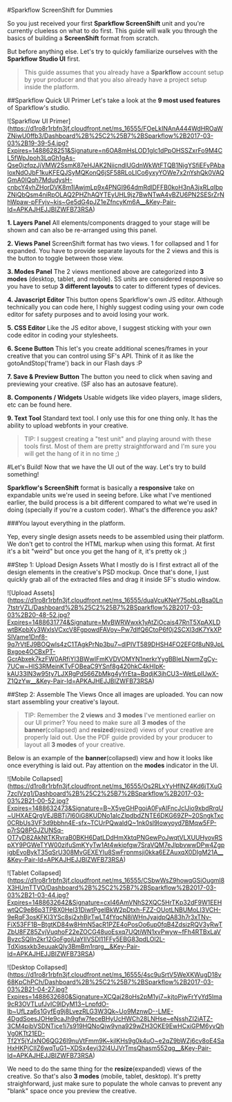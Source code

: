 #Sparkflow ScreenShift for Dummies

So you just received your first **Sparkflow ScreenShift** unit and you're currently clueless on what to do first. This guide will walk you through the basics of building a **ScreenShift** format from scratch.

But before anything else. Let's try to quickly familiarize ourselves with the **Sparkflow Studio UI** first.

>This guide assumes that you already have a **Sparkflow** account setup by your producer and that you also already have a project setup inside the platform.

##Sparkflow Quick UI Primer
Let's take a look at the **9 most used features** of Sparkflow's studio.

![Sparkflow UI Primer]
(https://d1ro8r1rbfn3jf.cloudfront.net/ms_16555/FOeLkINAnA444WdHROaWZNiwU0ffb3/Dashboard%2B%25C2%25B7%2BSparkflow%2B2017-03-03%2B19-39-54.jpg?Expires=1488628251&Signature=n6OA8mHsLOD1glc1dPpOHSSZxrFo9M4CL5fWpJpoh3LqGh1gAs-Qse0jzfqzJjVMW2SsmK87eHJAK2NiicndlUGdnWkWtFTQB1NjgYSfiEFyPAbaIoxNdOJbF1kuKFEQJSyMQKonQ6jSF58RLoLICo6yxyYOWe7x2nYshQk0VAQGmA0IQqh7MdudysH-cnbcY4vhZHorDVK8m1lAwjmLp9x4PNGI964dmRdlDFFB0koH3nA3jxRLqIbpZNiQbQsm4niRpOLAQ2PHZhAQYTEyUHL9jz7BwNTwA4vBZU6PN2SESrZrNhWpaw-pFFvjv~kis~Ge5dG4pJZ1eZfncyKm6A__&Key-Pair-Id=APKAJHEJJBIZWFB73RSA)

**1. Layers Panel**
All elements/components dragged to your stage will be shown and can also be re-arranged using this panel.

**2. Views Panel**
ScreenShift format has two views. 1 for collapsed and 1 for expanded. You have to provide separate layouts for the 2 views and this is the button to toggle between those view.

**3. Modes Panel**
The 2 views mentioned above are categorized into **3 modes** (desktop, tablet, and mobile). SS units are considered responsive so you have to setup **3 different layouts** to cater to different types of devices.

**4. Javascript Editor**
This button opens Sparkflow's own JS editor. Although technically you can code here, I highly suggest coding using your own code editor for safety purposes and to avoid losing your work.

**5. CSS Editor**
Like the JS editor above, I suggest sticking with your own code editor in coding your stylesheets.

**6. Scene Button**
This let's you create additional scenes/frames in your creative that you can control using SF's API. Think of it as like the gotoAndStop('frame') back in our Flash days :P

**7. Save & Preview Button**
The button you need to click when saving and previewing your creative. (SF also has an autosave feature).

**8. Components / Widgets**
Usable widgets like video players, image sliders, etc can be found here.

**9. Text Tool**
Standard text tool. I only use this for one thing only. It has the ability to upload webfonts in your creative.

>TIP: I suggest creating a "test unit" and playing around with these tools first. Most of them are pretty straightforward and I'm sure you will get the hang of it in no time ;)


#Let's Build!
Now that we have the UI out of the way. Let's try to build something!

**Sparkflow's ScreenShift** format is basically a **responsive** take on expandable units we're used in seeing before. Like what I've mentioned earlier, the build process is a bit different compared to what we're used in doing (specially if you're a custom coder). What's the difference you ask?

###You layout everything in the platform.

Yep, every single design assets needs to be assembled using their platform. We don't get to control the HTML markup when using this format. At first it's a bit "weird" but once you get the hang of it, it's pretty ok ;)

##Step 1: Upload Design Assets
What I mostly do is I first extract all of the design elements in the creative's PSD mockup. Once that's done, I just quickly grab all of the extracted files and drag it inside SF's studio window.

![Upload Assets]
(https://d1ro8r1rbfn3jf.cloudfront.net/ms_16555/duaVcuKNeY75obLqBsa0Ln7tstrVZL/Dashboard%2B%25C2%25B7%2BSparkflow%2B2017-03-03%2B20-48-52.jpg?Expires=1488631774&Signature=MvBWRWwxk1yAtZiOcais47RnT5XpAXLDwtBKpbXy3WxlsVCxcV8FgpowdFAVoy~Pw7dlfQ6CtoP6f0j2SCXl3dK7YkXPSlVame1Dnf8-9q7rVtEJ9BOQwls4zC1TAgkPrNp3bu7~dlPIVT589DHSH4FO2EFGf8uN9JpLBxgoe4OCBxPT-GcrAbxek7kzFW0ARfiYI3BWwIFmKVDVOMYN1nerkrYygBBIeLNwmZgCy-7UCw~HIS3RMeinKTvFOBeaC9YSnf8g420hkC4kHIpK-kAU33lN3w95ty7LJXRgPd566ZbMkg4yYrEta~BqdjK3jhCU3~WetLplUwX-Z1QzYw__&Key-Pair-Id=APKAJHEJJBIZWFB73RSA)

##Step 2: Assemble The Views
Once all images are uploaded. You can now start assembling your creative's layout.

>TIP: Remember the **2 views** and **3 modes** I've mentioned earlier on our UI primer? You need to make sure all **3 modes** of the **banner**(collapsed) and **resized**(resized) views of your creative are properly laid out. Use the PDF guide provided by your producer to layout all **3 modes** of your creative.

Below is an example of the **banner**(collapsed) view and how it looks like once everything is laid out. Pay attention on the **modes** indicator in the UI.

![Mobile Collapsed]
(https://d1ro8r1rbfn3jf.cloudfront.net/ms_16555/Os2RLxYyHflNZ4Kd6jTXuG7zcIVzg1/Dashboard%2B%25C2%25B7%2BSparkflow%2B2017-03-03%2B21-00-52.jpg?Expires=1488632473&Signature=B~X5yeGHPgoiA0FyAIFncJclJio9xbdRrqU~UHXAEQrgVEJBBTj7l60iG8KUDNo1aIcZlpdbdZNTE6DKG69ZP~20SngkTxc0CRbUs3VF3d9bbhn4E-sfx~TCUrPQwaIdQ~1nk0sl9Iowyoyd7BMqw5FP-p7rSQ8PGJZUNSq-OT7yD82AkNtTKRvraB0BKH6DatLDdHmXktqPNGewPoJwqtVLXUUHyovRSpXY9PGWeTYW00zifuSmKYyTw1At4wkipfgw7SraVQM7eJlpbvwwDPw4ZgpigbEvoBykT35qSrU308MvGEXEYIu8SwFrpnmsji0kka6EZAuxqX0DIgM21A__&Key-Pair-Id=APKAJHEJJBIZWFB73RSA)

![Tablet Collapsed]
(https://d1ro8r1rbfn3jf.cloudfront.net/ms_16555/CSbwWsZ9howqGSiOugml8X3HUmTTVO/Dashboard%2B%25C2%25B7%2BSparkflow%2B2017-03-03%2B21-03-44.jpg?Expires=1488632642&Signature=cxI46AmVNhS2XQC5HrTKp32dF9W1EEHwtQC9e86p3TPBX0Hel31DiwtPgeIBkW2pDtxh-FZZ-OUotLNBUMoLI3VCH-9eRqF3osKFKI3YSc8sj2xhBjrTwLT4fYqcN8iWHnJyajdpQA83h7r3xTNv-FiX53FF1B~BtgtKD84w8HmN5acR1PZE4oPosOo6up0fqB4ZdsizRQV3yRwTZbU8FZ85ZvjVuqhoF22eZOCG48uoEsxq7UQtiWN1xvPwyw~fFh4RTBxLaVBvzcSQlIn2kr12GoFgoiUaYIlVSDl11FFy5EBG83pdLOl2L-TdXiqsxkb3euuakQly3BmBm1rqrg__&Key-Pair-Id=APKAJHEJJBIZWFB73RSA)

![Desktop Collapsed]
(https://d1ro8r1rbfn3jf.cloudfront.net/ms_16555/4sc9uSrtV5WeXKWugD18v68KpChPCh/Dashboard%2B%25C2%25B7%2BSparkflow%2B2017-03-03%2B21-04-27.jpg?Expires=1488632680&Signature=XCQaj28oHs2pM1yj7~kjtoPjwFrYyYd5lma9cR3OVTLufJvIC9IDyM13~LnpfdO-lb~UfLza6s1GyfEg9j8LvezRLG3W3Qk~Uo9MznwD--LME-4DgdSoesJOHe9caJh9gfw7feceBHyUcHWCh28LNHse~eNsshZI2iATZ-3CM4pibVSDNTice1i7s919HQNoQjw9yna929wZH3OKE9EwHCxiGPM6yvQhVg0KTt21ED-Tf2Y5jYJxNO6QG26I9nuVtFmm9K~kjlKHs9g0k4uO~e2qZ9bWZj6cv8oE4SaHxHKPjCIIZ6wqTuG1~XDSx4evj32l4UJVrTmsQhasm552qg__&Key-Pair-Id=APKAJHEJJBIZWFB73RSA)

We need to do the same thing for the **resize**(expanded) views of the creative. So that's also **3 modes** (mobile, tablet, desktop). It's pretty straighforward, just make sure to populate the whole canvas to prevent any "blank" space once you preview the creative.



